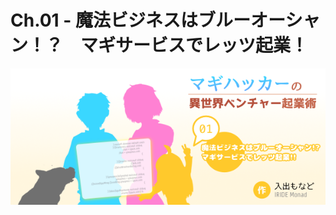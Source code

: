 # Ch.01 - 魔法ビジネスはブルーオーシャン！？　マギサービスでレッツ起業！

[![](./cover.png)](https://kakuyomu.jp/works/4852201425154996024)
